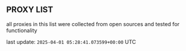 ## PROXY LIST

all proxies in this list were collected from open sources and tested for functionality

last update: `2025-04-01 05:28:41.073599+00:00` UTC